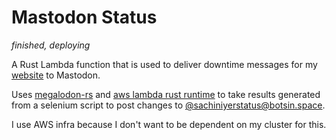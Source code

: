 # Mastodon Status

_finished, deploying_

A Rust Lambda function that is used to deliver downtime messages for my [website](https://sachiniyer.com) to Mastodon.

Uses [megalodon-rs](https://docs.rs/megalodon/latest/megalodon/) and [aws lambda rust runtime](https://github.com/awslabs/aws-lambda-rust-runtime/tree/main) to take results generated from a selenium script to post changes to  [@sachiniyerstatus@botsin.space](https://botsin.space/@sachiniyerstatus). 

I use AWS infra because I don't want to be dependent on my cluster for this.

